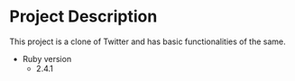 # Project Description
This project is a clone of Twitter and has basic functionalities of the same.

* Ruby version
  - 2.4.1
